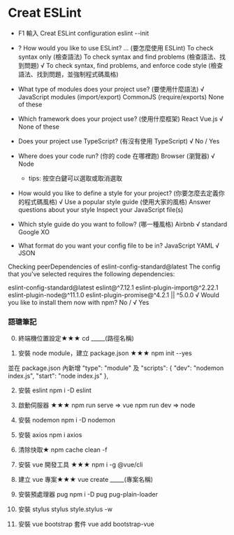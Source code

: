 # Creat ESLint
- F1 輸入 Creat ESLint configuration
  eslint --init

- ? How would you like to use ESLint? ... (要怎麼使用 ESLint)
  To check syntax only (檢查語法)
  To check syntax and find problems (檢查語法、找到問題)
√ To check syntax, find problems, and enforce code style (檢查語法、找到問題，並強制程式碼風格)
     
- What type of modules does your project use? (要使用什麼語法)
√ JavaScript modules (import/export)
  CommonJS (require/exports)
  None of these

- Which framework does your project use? (使用什麼框架)
  React
  Vue.js
√ None of these

- Does your project use TypeScript? (有沒有使用 TypeScript)
  √ No / Yes

- Where does your code run? (你的 code 在哪裡跑)
  Browser (瀏覽器)
√ Node
  - tips: 按空白鍵可以選取或取消選取

- How would you like to define a style for your project? (你要怎麼去定義你的程式碼風格)
√ Use a popular style guide (使用大家的風格)
  Answer questions about your style
  Inspect your JavaScript file(s)


- Which style guide do you want to follow? (哪一種風格)
  Airbnb
√ standard
  Google
  XO

- What format do you want your config file to be in?
  JavaScript
  YAML
√ JSON

Checking peerDependencies of eslint-config-standard@latest
The config that you've selected requires the following dependencies:

eslint-config-standard@latest eslint@^7.12.1 eslint-plugin-import@^2.22.1 eslint-plugin-node@^11.1.0 eslint-plugin-promise@^4.2.1 || ^5.0.0
√ Would you like to install them now with npm?
  No / √ Yes


### 語瑭筆記
 0. 終端機位置設定★★★
cd _____(路徑名稱)

1. 安裝 node module，建立 package.json ★★★
npm init --yes

並在 package.json 內新增
 "type": "module"
及
"scripts": {
    "dev": "nodemon index.js",
    "start": "node index.js"
  },

2.  安裝 eslint
npm i -D eslint

3.  啟動伺服器 ★★★
npm run serve  => vue 
npm run dev => node

4. 安裝 nodemon
npm i -D nodemon

5. 安裝 axios
npm i axios

6. 清除快取★
npm cache clean -f

7. 安裝 vue 開發工具 ★★★
npm i -g @vue/cli

8. 建立 vue 專案★★★
vue create _____(專案名稱)

9. 安裝預處理器 pug
npm i  -D pug pug-plain-loader

10. 安裝 stylus
stylus style.stylus -w

11. 安裝 vue bootstrap 套件
vue add bootstrap-vue